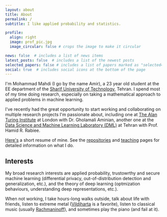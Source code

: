 ```yaml
---
layout: about
title: About
permalink: /
subtitle: I like applied probability and statistics.

profile:
  align: right
  image: prof_pic.jpg
  image_circular: false # crops the image to make it circular

news: false  # includes a list of news items
latest_posts: false  # includes a list of the newest posts
selected_papers: false # includes a list of papers marked as "selected={true}"
social: true  # includes social icons at the bottom of the page
---
```



I'm Mohammad Mahdi (I go by the name Amir), a 23 year old student at the EE department of the [Sharif University of Technology](https://en.wikipedia.org/wiki/Sharif_University_of_Technology), Tehran. I spend most of my time doing research, especially on taking a mathematical approach to applied problems in machine learning.

I've recently had the great opportunity to start working and collaborating on multiple research projects I'm passionate about, including one at [The Alan Turing Institute](https://www.turing.ac.uk/) at London with Dr. Gholamali Aminian, another one at the [Data Science and Machine Learning Laboratory (DML)](http://dml.ir/) at Tehran with Prof. Hamid R. Rabiee. <br>

[Here's](https://amir-thatoneguy.github.io/assets/pdf/CV_Conciser%20(1).pdf) a short resume of mine. See the [repositories](https://amir-thatoneguy.github.io/repositories/) and [teaching](https://amir-thatoneguy.github.io/teaching/) pages for detailed information on what I do.


## Interests
My broad research interests are applied probability, trustowrthy and secure machine learning (differential privacy, out-of-distribution detection and generalization, etc.), and the theory of deep learning (optmization behaviours, understanding deep representations, etc.). 

When not working, I take hours-long walks outside, talk about life with friends, listen to extreme metal ([Vildjharta](https://www.youtube.com/watch?v=ZSrMw_VbanM&ab_channel=CenturyMediaRecords) is a favorite), listen to classical music (usually [Rachmaninoff](https://www.youtube.com/watch?v=dbbtmskCRUY&ab_channel=Variatio24)), and sometimes play the piano (and fail at it).
